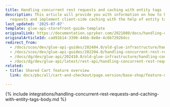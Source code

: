 ```yaml
---
title: Handling concurrent rest requests and caching with entity tags
description: This article will provide you with information on how to handle concurrent
  requests and implement client-side caching with the help of entity tags.
last_updated: '2025-07-07'
template: glue-api-storefront-guide-template
originalLink: https://documentation.spryker.com/2021080/docs/handling-concurrent-rest-requests-and-caching-with-entity-tags
originalArticleId: cad91b14-3390-44bb-8e8e-4c6b72926dcc
redirect_from:
  - /docs/scos/dev/glue-api-guides/202404.0/old-glue-infrastructure/handling-concurrent-rest-requests-and-caching-with-entity-tags.html
  - /docs/scos/dev/glue-api-guides/202204.0/handling-concurrent-rest-requests-and-caching-with-entity-tags.html
  - /docs/dg/dev/glue-api/202410.0/old-glue-infrastructure/handling-concurrent-rest-requests-and-caching-with-entity-tags.html
  - /docs/dg/dev/glue-api/latest/rest-api/handling-concurrent-rest-requests-and-caching-with-entity-tags.html
related:
- title: Shared Cart feature overview
  link: docs/pbc/all/cart-and-checkout/page.version/base-shop/feature-overviews/shared-carts-feature-overview.html

---
```


{% include integrations/handling-concurrent-rest-requests-and-caching-with-entity-tags-body.md %}

